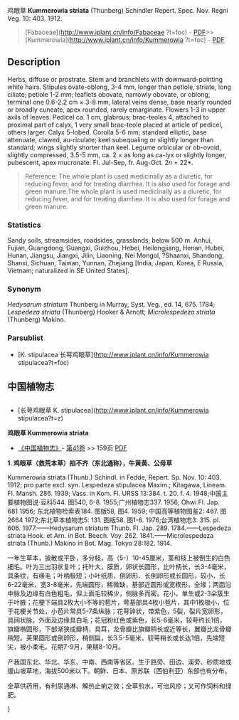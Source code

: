 鸡眼草 **Kummerowia striata** (Thunberg) Schindler Repert. Spec. Nov. Regni Veg. 10: 403. 1912.

> [Fabaceae](http://www.iplant.cn/info/Fabaceae ?t=foc) - [PDF](http://iplant.cn/foc/pdf/Fabaceae.pdf)>>[Kummerowia](http://www.iplant.cn/info/Kummerowia ?t=foc) - [PDF](http://www.iplant.cn/foc/pdf/Kummerowia.pdf)

## Description

Herbs, diffuse or prostrate. Stem and branchlets with downward-pointing white hairs. Stipules ovate-oblong, 3-4 mm, longer than petiole, striate, long ciliate; petiole 1-2 mm; leaflets obovate, narrowly obovate, or oblong, terminal one 0.6-2.2 cm × 3-8 mm, lateral veins dense, base nearly rounded or broadly cuneate, apex rounded, rarely emarginate. Flowers 1-3 in upper axils of leaves. Pedicel ca. 1 cm, glabrous; brac-teoles 4, attached to proximal part of calyx, 1 very small brac-teole placed at article of pedicel, others larger. Calyx 5-lobed. Corolla 5-6 mm; standard elliptic, base attenuate, clawed, au-riculate; keel subequaling or slightly longer than standard; wings slightly shorter than keel. Legume orbicular or ob-ovoid, slightly compressed, 3.5-5 mm, ca. 2 × as long as ca-lyx or slightly longer, pubescent, apex mucronate. Fl. Jul-Sep, fr. Aug-Oct. 2*n* = 22*.

> Reference: 
> The whole plant is used medicinally as a diuretic, for reducing fever, and for treating diarrhea. It is also used for forage and green manure.The whole plant is used medicinally as a diuretic, for reducing fever, and for treating diarrhea. It is also used for forage and green manure.

### Statistics
Sandy soils, streamsides, roadsides, grasslands; below 500 m. Anhui, Fujian, Guangdong, Guangxi, Guizhou, Hebei, Heilongjiang, Henan, Hubei, Hunan, Jiangsu, Jiangxi, Jilin, Liaoning, Nei Mongol, ?Shaanxi, Shandong, Shanxi, Sichuan, Taiwan, Yunnan, Zhejiang [India, Japan, Korea, E Russia, Vietnam; naturalized in SE United States].

### Synonym
*Hedysarum striatum* Thunberg in Murray, Syst. Veg., ed. 14, 675. 1784; *Lespedeza striata* (Thunberg) Hooker & Arnott; *Microlespedeza striata* (Thunberg) Makino.

### Parsublist

* [K.  stipulacea  长萼鸡眼草](http://www.iplant.cn/info/Kummerowia stipulacea?t=foc)

## 中国植物志

## 
* [长萼鸡眼草  K.  stipulacea](http://www.iplant.cn/info/Kummerowia stipulacea?t=z)

**鸡眼草 Kummerowia striata**

* [《中国植物志》](http://www.iplant.cn/frps)- [第41卷](http://www.iplant.cn/frps/vol/41) >> 159页 [PDF](http://www.iplant.cn/frps/pdf/41/159.pdf)

**1. 鸡眼草（救荒本草）掐不齐（东北通称），牛黄黄、公母草**

Kummerowia striata (Thunb.) Schindl. in Fedde, Repert. Sp. Nov. 10: 403. 1912; pro parte excl. syn. Lespedeza stipulacea Maxim.; Kitagawa, Lineam. Fl. Mansh. 286. 1939; Vass. in Kom. Fl. URSS 13:384. t. 20. f. 4. 1948;中国主要植物图说·豆科544. 图540, 6-8. 1955;广州植物志337. 1956; Ohwi Fl. Jap. 681 1956; 东北植物检索表184. 图版58, 图4. 1959; 中国高等植物图鉴2: 467. 图2664 1972;东北草本植物志5: 131. 图版58. 图1-6. 1976;台湾植物志3: 315. pl. 606. 1977.——Hedysarum striatum Thunb. Fl. Jap. 289. 1784.——Lespedeza striata Hook. et Arn. in Bot. Beech. Voy. 262. 1841.——Microlespedeza striata (Thunb.) Makino in Bot. Mag. Tokyo 28:182. 1914.

一年生草本，披散或平卧，多分枝，高（5-）10-45厘米，茎和枝上被倒生的白色细毛。叶为三出羽状复叶；托叶大，膜质，卵状长圆形，比叶柄长，长3-4毫米，具条纹，有缘毛；叶柄极短；小叶纸质，倒卵形、长倒卵形或长圆形，较小，长6-22毫米，宽3-8毫米，先端圆形，稀微缺，基部近圆形或宽楔形，全缘；两面沿中脉及边缘有白色粗毛，但上面毛较稀少，侧脉多而密。花小，单生或2-3朵簇生于叶腋；花梗下端具2枚大小不等的苞片，萼基部具4枚小苞片，其中1枚极小，位于花梗关节处，小苞片常具5-7条纵脉；花萼钟状，带紫色，5裂，裂片宽卵形，具网状脉，外面及边缘具白毛；花冠粉红色或紫色，长5-6毫米，较萼约长1倍，旗瓣椭圆形，下部渐狭成瓣柄，具耳，龙骨瓣比旗瓣稍长或近等长，翼瓣比龙骨瓣稍短。荚果圆形或倒卵形，稍侧扁，长3.5-5毫米，较萼稍长或长达1倍，先端短尖，被小柔毛。花期7-9月，果期8-10月。

产我国东北、华北、华东、中南、西南等省区。生于路旁、田边、溪旁、砂质地或缓山坡草地，海拔500米以下。朝鲜、日本、原苏联（西伯利亚）东部也有分布。

全草供药用，有利尿通淋、解热止痢之效；全草煎水，可治风疹；又可作饲料和绿肥。

}